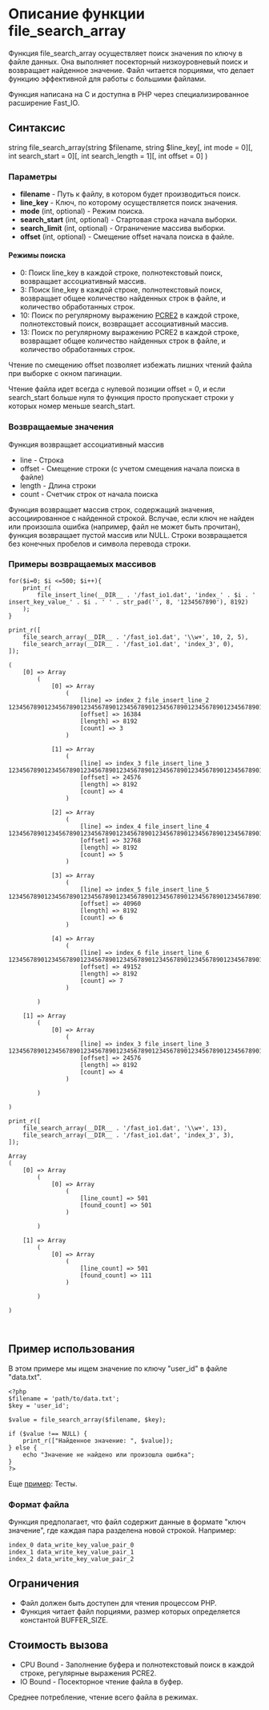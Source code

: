 # Описание функции file_search_array

Функция file_search_array осуществляет поиск значения по ключу в файле данных. 
Она выполняет посекторный низкоуровневый поиск и возвращает найденное значение. 
Файл читается порциями, что делает функцию эффективной для работы с большими файлами. 

Функция написана на C и доступна в PHP через специализированное расширение Fast_IO.

## Синтаксис

string file_search_array(string $filename, string $line_key[, int mode = 0][, int search_start = 0][, int search_length = 1][, int offset = 0] )


### Параметры

- **filename** - Путь к файлу, в котором будет производиться поиск.
- **line_key** - Ключ, по которому осуществляется поиск значения.
- **mode** (int, optional) - Режим поиска.
- **search_start** (int, optional) - Стартовая строка начала выборки.
- **search_limit** (int, optional) - Ограничение массива выборки.
- **offset** (int, optional) - Смещение offset начала поиска в файле.



#### Режимы поиска

- 0: Поиск line_key в каждой строке, полнотекстовый поиск, возвращает ассоциативный массив.
- 3: Поиск line_key в каждой строке, полнотекстовый поиск, возвращает общее количество найденных строк в файле, и количество обработанных строк.
- 10: Поиск по регулярному выражению [PCRE2](https://pcre2project.github.io/pcre2/doc/html/index.html) в каждой строке, полнотекстовый поиск, возвращает ассоциативный массив.
- 13: Поиск по регулярному выражению PCRE2 в каждой строке, возвращает общее количество найденных строк в файле, и количество обработанных строк.


Чтение по смещению offset позволяет избежать лишних чтений файла при выборке с окном пагинации.

Чтение файла идет всегда с нулевой позиции offset = 0, и если search_start больше нуля то функция просто пропускает строки у которых номер меньше search_start.


### Возвращаемые значения

Функция возвращает ассоциативный массив
- line - Строка
- offset - Смещение строки (с учетом смещения начала поиска в файле)
- length - Длина строки
- count - Счетчик строк от начала поиска


Функция возвращает массив строк, содержащий значения, ассоциированное с найденной строкой.
Вслучае, если ключ не найден или произошла ошибка (например, файл не может быть прочитан), функция возвращает пустой массив или NULL.
Строки возвращается без конечных пробелов и символа перевода строки.

### Примеры возвращаемых массивов

```
for($i=0; $i <=500; $i++){
	print_r(
		file_insert_line(__DIR__ . '/fast_io1.dat', 'index_' . $i . ' insert_key_value_' . $i . ' ' . str_pad('', 8, '1234567890'), 8192)
	);
}
```

```
print_r([
	file_search_array(__DIR__ . '/fast_io1.dat', '\\w+', 10, 2, 5),
	file_search_array(__DIR__ . '/fast_io1.dat', 'index_3', 0),
]);

(
    [0] => Array
        (
            [0] => Array
                (
                    [line] => index_2 file_insert_line_2 12345678901234567890123456789012345678901234567890123456789012345678901234567890123456789012
                    [offset] => 16384
                    [length] => 8192
                    [count] => 3
                )

            [1] => Array
                (
                    [line] => index_3 file_insert_line_3 12345678901234567890123456789012345678901234567890123456789012345678901234567890123456789012
                    [offset] => 24576
                    [length] => 8192
                    [count] => 4
                )

            [2] => Array
                (
                    [line] => index_4 file_insert_line_4 12345678901234567890123456789012345678901234567890123456789012345678901234567890123456789012
                    [offset] => 32768
                    [length] => 8192
                    [count] => 5
                )

            [3] => Array
                (
                    [line] => index_5 file_insert_line_5 12345678901234567890123456789012345678901234567890123456789012345678901234567890123456789012
                    [offset] => 40960
                    [length] => 8192
                    [count] => 6
                )

            [4] => Array
                (
                    [line] => index_6 file_insert_line_6 12345678901234567890123456789012345678901234567890123456789012345678901234567890123456789012
                    [offset] => 49152
                    [length] => 8192
                    [count] => 7
                )

        )

    [1] => Array
        (
            [0] => Array
                (
                    [line] => index_3 file_insert_line_3 12345678901234567890123456789012345678901234567890123456789012345678901234567890123456789012
                    [offset] => 24576
                    [length] => 8192
                    [count] => 4
                )

        )

)

```

```
print_r([
	file_search_array(__DIR__ . '/fast_io1.dat', '\\w+', 13),
	file_search_array(__DIR__ . '/fast_io1.dat', 'index_3', 3),
]);

Array
(
    [0] => Array
        (
            [0] => Array
                (
                    [line_count] => 501
                    [found_count] => 501
                )

        )

    [1] => Array
        (
            [0] => Array
                (
                    [line_count] => 501
                    [found_count] => 111
                )

        )

)



```









## Пример использования

В этом примере мы ищем значение по ключу "user_id" в файле "data.txt".
```
<?php
$filename = 'path/to/data.txt';
$key = 'user_id';

$value = file_search_array($filename, $key);

if ($value !== NULL) {
    print_r(["Найденное значение: ", $value]);
} else {
    echo "Значение не найдено или произошла ошибка";
}
?>
```

Еще [пример](/test/readme.md): Тесты.

### Формат файла

Функция предполагает, что файл содержит данные в формате "ключ значение", где каждая пара разделена новой строкой. Например:

```
index_0 data_write_key_value_pair_0
index_1 data_write_key_value_pair_1
index_2 data_write_key_value_pair_2
```


## Ограничения

- Файл должен быть доступен для чтения процессом PHP.
- Функция читает файл порциями, размер которых определяется константой BUFFER_SIZE.

## Стоимость вызова

- CPU Bound - Заполнение буфера и полнотекстовый поиск в каждой строке, регулярные выражения PCRE2.
- IO Bound - Посекторное чтение файла в буфер.

Среднее потребление, чтение всего файла в режимах.
